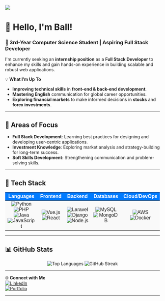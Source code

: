 [![](https://visitcount.itsvg.in/api?id=SarayutBz&icon=5&color=12)](https://visitcount.itsvg.in)

# 👋 Hello, I'm Ball!

### 🌟 3rd-Year Computer Science Student | Aspiring Full Stack Developer  
I'm currently seeking an **internship position** as a **Full Stack Developer** to enhance my skills and gain hands-on experience in building scalable and robust web applications.

💡 **What I’m Up To**  
- **Improving technical skills** in **front-end & back-end development**.  
- **Mastering English** communication for global career opportunities.  
- **Exploring financial markets** to make informed decisions in **stocks** and **forex investments**.

---

## 🚀 Areas of Focus  
- **Full Stack Development**: Learning best practices for designing and developing user-centric applications.  
- **Investment Knowledge**: Exploring market analysis and strategy-building for long-term success.  
- **Soft Skills Development**: Strengthening communication and problem-solving skills.  

---

## 🔨 Tech Stack  

<table align="center" style="width: 100%; text-align: center; border-collapse: collapse; font-family: Arial, sans-serif;">
  <thead style="background-color: #007BFF; color: white;">
    <tr>
      <th>Languages</th>
      <th>Frontend</th>
      <th>Backend</th>
      <th>Databases</th>
      <th>Cloud/DevOps</th>
    </tr>
  </thead>
  <tbody>
    <tr style="background-color: #f9f9f9;">
      <td>
        <img src="https://img.shields.io/badge/python-3670A0?style=for-the-badge&logo=python&logoColor=ffdd54" alt="Python"/>  
        <img src="https://img.shields.io/badge/php-%23777BB4.svg?style=for-the-badge&logo=php&logoColor=white" alt="PHP"/>  
        <img src="https://img.shields.io/badge/java-%23ED8B00.svg?style=for-the-badge&logo=openjdk&logoColor=white" alt="Java"/>  
        <img src="https://img.shields.io/badge/javascript-%23323330.svg?style=for-the-badge&logo=javascript&logoColor=%23F7DF1E" alt="JavaScript"/>  
      </td>
      <td>
        <img src="https://img.shields.io/badge/vue.js-%2335495e.svg?style=for-the-badge&logo=vuedotjs&logoColor=%234FC08D" alt="Vue.js"/>  
        <img src="https://img.shields.io/badge/react-%2320232a.svg?style=for-the-badge&logo=react&logoColor=%2361DAFB" alt="React"/>  
      </td>
      <td>
        <img src="https://img.shields.io/badge/laravel-%23FF2D20.svg?style=for-the-badge&logo=laravel&logoColor=white" alt="Laravel"/>  
        <img src="https://img.shields.io/badge/django-%23092E20.svg?style=for-the-badge&logo=django&logoColor=white" alt="Django"/>  
        <img src="https://img.shields.io/badge/node.js-6DA55F?style=for-the-badge&logo=node.js&logoColor=white" alt="Node.js"/>  
      </td>
      <td>
        <img src="https://img.shields.io/badge/mysql-4479A1.svg?style=for-the-badge&logo=mysql&logoColor=white" alt="MySQL"/>  
        <img src="https://img.shields.io/badge/MongoDB-%234ea94b.svg?style=for-the-badge&logo=mongodb&logoColor=white" alt="MongoDB"/>  
      </td>
      <td>
        <img src="https://img.shields.io/badge/AWS-%23FF9900.svg?style=for-the-badge&logo=amazon-aws&logoColor=white" alt="AWS"/>  
        <img src="https://img.shields.io/badge/docker-%230db7ed.svg?style=for-the-badge&logo=docker&logoColor=white" alt="Docker"/>  
      </td>
    </tr>
  </tbody>
</table>

---

## 📊 GitHub Stats  

<p align="center">
  <img src="https://github-readme-stats.vercel.app/api/top-langs/?username=SarayutBz&theme=vue&hide_border=true&layout=compact" alt="Top Languages"/>  
  <img src="https://github-readme-streak-stats.herokuapp.com/?user=SarayutBz&theme=vue&hide_border=true" alt="GitHub Streak"/>  
</p>

---

🌐 **Connect with Me**  
[![LinkedIn](https://img.shields.io/badge/LinkedIn-%230077B5.svg?style=for-the-badge&logo=linkedin&logoColor=white)](https://linkedin.com/in/your-profile)  
[![Portfolio](https://img.shields.io/badge/Portfolio-%2312100E.svg?style=for-the-badge&logo=web&logoColor=white)](https://your-portfolio-link.com)  

---
